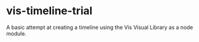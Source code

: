 # vis-timeline-trial
A basic attempt at creating a timeline using the Vis Visual Library as a node module.
